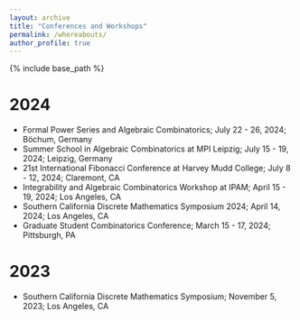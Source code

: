 ```yaml
---
layout: archive
title: "Conferences and Workshops"
permalink: /whereabouts/
author_profile: true
---
```


{% include base_path %}

2024
======

* Formal Power Series and Algebraic Combinatorics; July 22 - 26, 2024; Böchum, Germany
* Summer School in Algebraic Combinatorics at MPI Leipzig; July 15 - 19, 2024; Leipzig, Germany
* 21st International Fibonacci Conference at Harvey Mudd College; July 8 - 12, 2024; Claremont, CA
* Integrability and Algebraic Combinatorics Workshop at IPAM; April 15 - 19, 2024; Los Angeles, CA
* Southern California Discrete Mathematics Symposium 2024; April 14, 2024; Los Angeles, CA
* Graduate Student Combinatorics Conference; March 15 - 17, 2024; Pittsburgh, PA

2023
=====
* Southern California Discrete Mathematics Symposium; November 5, 2023; Los Angeles, CA